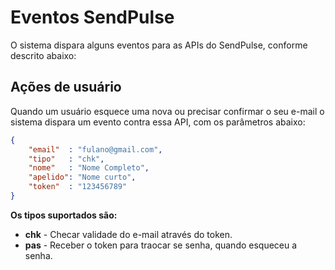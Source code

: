 # Eventos SendPulse

O sistema dispara alguns eventos para as APIs do SendPulse, conforme descrito abaixo:

## Ações de usuário

Quando um usuário esquece uma nova ou precisar confirmar o seu e-mail o sistema dispara um evento contra essa API, com os parâmetros abaixo:

```json
{
    "email"  : "fulano@gmail.com",
    "tipo"   : "chk",
    "nome"   : "Nome Completo",
    "apelido": "Nome curto",
    "token"  : "123456789"
}
```

**Os tipos suportados são:**

 - **chk** - Checar validade do e-mail através do token.
 - **pas** - Receber o token para traocar se senha, quando esqueceu a senha.